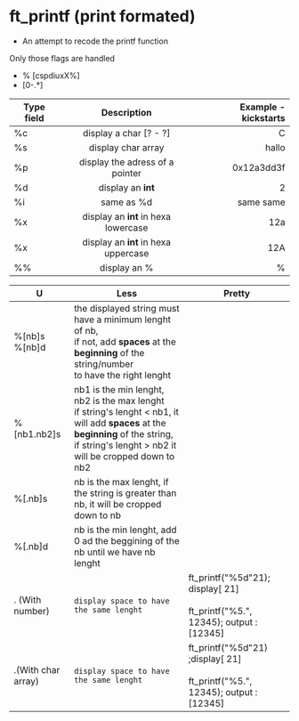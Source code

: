 # ft_printf  (print formated)

* An attempt to recode the printf function
 

Only those flags are handled
* % [cspdiuxX%]
*  [0-.*]

| Type field | Description | Example - kickstarts | 
| ------------- |:-------------:| -----:| 
| %c | display a char [? - ?]| C | 
| %s | display char array | hallo |
| %p | display the adress of a pointer| 0x12a3dd3f |
| %d| display  an **int** | 2
| %i| same as %d | same same
| %x| display an **int** in hexa lowercase | 12a
| %x| display an **int** in hexa uppercase | 12A
| %%| display an %| %




 
|U| Less | Pretty 
--- | --- | ---
|%[nb]s<br>%[nb]d|the displayed string must have a minimum lenght of nb, <br>if not, add **spaces** at the **beginning** of the string/number<br>to have the right lenght|
|%[nb1.nb2]s|nb1 is the min lenght, nb2 is the max lenght<br>if string's lenght < nb1, it will add **spaces** at the **beginning** of the string, <br> if string's lenght > nb2 it will be cropped down to nb2|
|%[.nb]s|nb is the max lenght, if the string is greater than nb, it will be cropped down to nb|
|%[.nb]d|nb is the min lenght, add 0 ad the beggining of the nb until we have nb lenght|
. (With number)| `display space to have the same lenght`| ft_printf("%5d"21);   display[     21]<br><br>ft_printf("%5.", 12345); output : [12345]
 .(With char array)| `display space to have the same lenght`| ft_printf("%5d"21) ;display[     21]<br><br>ft_printf("%5.", 12345); output : [12345]



